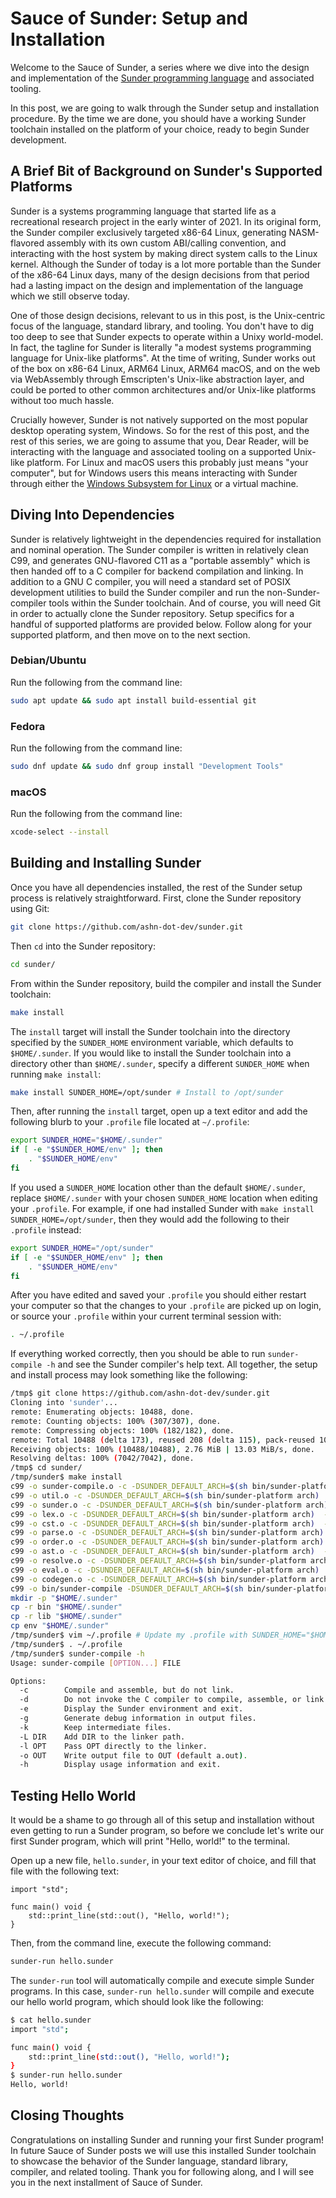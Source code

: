 Sauce of Sunder: Setup and Installation
=======================================

Welcome to the Sauce of Sunder, a series where we dive into the design and implementation of the
[Sunder programming language](https://github.com/ashn-dot-dev/sunder) and associated tooling.

In this post, we are going to walk through the Sunder setup and installation
procedure. By the time we are done, you should have a working Sunder toolchain
installed on the platform of your choice, ready to begin Sunder development.

## A Brief Bit of Background on Sunder's Supported Platforms

Sunder is a systems programming language that started life as a recreational
research project in the early winter of 2021. In its original form, the Sunder
compiler exclusively targeted x86-64 Linux, generating NASM-flavored assembly
with its own custom ABI/calling convention, and interacting with the host
system by making direct system calls to the Linux kernel. Although the Sunder
of today is a lot more portable than the Sunder of the x86-64 Linux days, many
of the design decisions from that period had a lasting impact on the design and
implementation of the language which we still observe today.

One of those design decisions, relevant to us in this post, is the Unix-centric
focus of the language, standard library, and tooling. You don't have to dig too
deep to see that Sunder expects to operate within a Unixy world-model. In fact,
the tagline for Sunder is literally "a modest systems programming language for
Unix-like platforms". At the time of writing, Sunder works out of the box on
x86-64 Linux, ARM64 Linux, ARM64 macOS, and on the web via WebAssembly through
Emscripten's Unix-like abstraction layer, and could be ported to other common
architectures and/or Unix-like platforms without too much hassle.

Crucially however, Sunder is not natively supported on the most popular desktop
operating system, Windows. So for the rest of this post, and the rest of this
series, we are going to assume that you, Dear Reader, will be interacting with
the language and associated tooling on a supported Unix-like platform. For
Linux and macOS users this probably just means "your computer", but for Windows
users this means interacting with Sunder through either the [Windows Subsystem
for Linux](https://learn.microsoft.com/en-us/windows/wsl/) or a virtual
machine.

## Diving Into Dependencies

Sunder is relatively lightweight in the dependencies required for installation
and nominal operation. The Sunder compiler is written in relatively clean C99,
and generates GNU-flavored C11 as a "portable assembly" which is then handed
off to a C compiler for backend compilation and linking. In addition to a GNU C
compiler, you will need a standard set of POSIX development utilities to build
the Sunder compiler and run the non-Sunder-compiler tools within the Sunder
toolchain. And of course, you will need Git in order to actually clone the
Sunder repository. Setup specifics for a handful of supported platforms are
provided below. Follow along for your supported platform, and then move on to
the next section.

### Debian/Ubuntu

Run the following from the command line:

```sh
sudo apt update && sudo apt install build-essential git
```

### Fedora

Run the following from the command line:

```sh
sudo dnf update && sudo dnf group install "Development Tools"
```

### macOS

Run the following from the command line:

```sh
xcode-select --install
```

## Building and Installing Sunder

Once you have all dependencies installed, the rest of the Sunder setup process
is relatively straightforward. First, clone the Sunder repository using Git:

```sh
git clone https://github.com/ashn-dot-dev/sunder.git
```

Then `cd` into the Sunder repository:

```sh
cd sunder/
```

From within the Sunder repository, build the compiler and install the Sunder
toolchain:

```sh
make install
```

The `install` target will install the Sunder toolchain into the directory
specified by the `SUNDER_HOME` environment variable, which defaults to
`$HOME/.sunder`. If you would like to install the Sunder toolchain into a
directory other than `$HOME/.sunder`, specify a different `SUNDER_HOME` when
running `make install`:

```sh
make install SUNDER_HOME=/opt/sunder # Install to /opt/sunder
```

Then, after running the `install` target, open up a text editor and add the
following blurb to your `.profile` file located at `~/.profile`:

```sh
export SUNDER_HOME="$HOME/.sunder"
if [ -e "$SUNDER_HOME/env" ]; then
    . "$SUNDER_HOME/env"
fi
```

If you used a `SUNDER_HOME` location other than the default `$HOME/.sunder`,
replace `$HOME/.sunder` with your chosen `SUNDER_HOME` location when editing
your `.profile`. For example, if one had installed Sunder with `make install
SUNDER_HOME=/opt/sunder`, then they would add the following to their `.profile`
instead:

```sh
export SUNDER_HOME="/opt/sunder"
if [ -e "$SUNDER_HOME/env" ]; then
    . "$SUNDER_HOME/env"
fi
```

After you have edited and saved your `.profile` you should either restart your
computer so that the changes to your `.profile` are picked up on login, or
source your `.profile` within your current terminal session with:

```sh
. ~/.profile
```

If everything worked correctly, then you should be able to run `sunder-compile
-h` and see the Sunder compiler's help text. All together, the setup and
install process may look something like the following:

```sh
/tmp$ git clone https://github.com/ashn-dot-dev/sunder.git
Cloning into 'sunder'...
remote: Enumerating objects: 10488, done.
remote: Counting objects: 100% (307/307), done.
remote: Compressing objects: 100% (182/182), done.
remote: Total 10488 (delta 173), reused 208 (delta 115), pack-reused 10181 (from 3)
Receiving objects: 100% (10488/10488), 2.76 MiB | 13.03 MiB/s, done.
Resolving deltas: 100% (7042/7042), done.
/tmp$ cd sunder/
/tmp/sunder$ make install
c99 -o sunder-compile.o -c -DSUNDER_DEFAULT_ARCH=$(sh bin/sunder-platform arch)  -DSUNDER_DEFAULT_HOST=$(sh bin/sunder-platform host)  -DSUNDER_DEFAULT_CC=cc -DNDEBUG sunder-compile.c
c99 -o util.o -c -DSUNDER_DEFAULT_ARCH=$(sh bin/sunder-platform arch)  -DSUNDER_DEFAULT_HOST=$(sh bin/sunder-platform host)  -DSUNDER_DEFAULT_CC=cc -DNDEBUG util.c
c99 -o sunder.o -c -DSUNDER_DEFAULT_ARCH=$(sh bin/sunder-platform arch)  -DSUNDER_DEFAULT_HOST=$(sh bin/sunder-platform host)  -DSUNDER_DEFAULT_CC=cc -DNDEBUG sunder.c
c99 -o lex.o -c -DSUNDER_DEFAULT_ARCH=$(sh bin/sunder-platform arch)  -DSUNDER_DEFAULT_HOST=$(sh bin/sunder-platform host)  -DSUNDER_DEFAULT_CC=cc -DNDEBUG lex.c
c99 -o cst.o -c -DSUNDER_DEFAULT_ARCH=$(sh bin/sunder-platform arch)  -DSUNDER_DEFAULT_HOST=$(sh bin/sunder-platform host)  -DSUNDER_DEFAULT_CC=cc -DNDEBUG cst.c
c99 -o parse.o -c -DSUNDER_DEFAULT_ARCH=$(sh bin/sunder-platform arch)  -DSUNDER_DEFAULT_HOST=$(sh bin/sunder-platform host)  -DSUNDER_DEFAULT_CC=cc -DNDEBUG parse.c
c99 -o order.o -c -DSUNDER_DEFAULT_ARCH=$(sh bin/sunder-platform arch)  -DSUNDER_DEFAULT_HOST=$(sh bin/sunder-platform host)  -DSUNDER_DEFAULT_CC=cc -DNDEBUG order.c
c99 -o ast.o -c -DSUNDER_DEFAULT_ARCH=$(sh bin/sunder-platform arch)  -DSUNDER_DEFAULT_HOST=$(sh bin/sunder-platform host)  -DSUNDER_DEFAULT_CC=cc -DNDEBUG ast.c
c99 -o resolve.o -c -DSUNDER_DEFAULT_ARCH=$(sh bin/sunder-platform arch)  -DSUNDER_DEFAULT_HOST=$(sh bin/sunder-platform host)  -DSUNDER_DEFAULT_CC=cc -DNDEBUG resolve.c
c99 -o eval.o -c -DSUNDER_DEFAULT_ARCH=$(sh bin/sunder-platform arch)  -DSUNDER_DEFAULT_HOST=$(sh bin/sunder-platform host)  -DSUNDER_DEFAULT_CC=cc -DNDEBUG eval.c
c99 -o codegen.o -c -DSUNDER_DEFAULT_ARCH=$(sh bin/sunder-platform arch)  -DSUNDER_DEFAULT_HOST=$(sh bin/sunder-platform host)  -DSUNDER_DEFAULT_CC=cc -DNDEBUG codegen.c
c99 -o bin/sunder-compile -DSUNDER_DEFAULT_ARCH=$(sh bin/sunder-platform arch)  -DSUNDER_DEFAULT_HOST=$(sh bin/sunder-platform host)  -DSUNDER_DEFAULT_CC=cc -DNDEBUG sunder-compile.o  util.o  sunder.o  lex.o  cst.o  parse.o  order.o  ast.o  resolve.o  eval.o  codegen.o
mkdir -p "$HOME/.sunder"
cp -r bin "$HOME/.sunder"
cp -r lib "$HOME/.sunder"
cp env "$HOME/.sunder"
/tmp/sunder$ vim ~/.profile # Update my .profile with SUNDER_HOME="$HOME/.sunder"
/tmp/sunder$ . ~/.profile
/tmp/sunder$ sunder-compile -h
Usage: sunder-compile [OPTION...] FILE

Options:
  -c        Compile and assemble, but do not link.
  -d        Do not invoke the C compiler to compile, assemble, or link.
  -e        Display the Sunder environment and exit.
  -g        Generate debug information in output files.
  -k        Keep intermediate files.
  -L DIR    Add DIR to the linker path.
  -l OPT    Pass OPT directly to the linker.
  -o OUT    Write output file to OUT (default a.out).
  -h        Display usage information and exit.
```

## Testing Hello World

It would be a shame to go through all of this setup and installation without
even getting to run a Sunder program, so before we conclude let's write our
first Sunder program, which will print "Hello, world!" to the terminal.

Open up a new file, `hello.sunder`, in your text editor of choice, and fill
that file with the following text:

```sunder
import "std";

func main() void {
    std::print_line(std::out(), "Hello, world!");
}
```

Then, from the command line, execute the following command:

```sh
sunder-run hello.sunder
```

The `sunder-run` tool will automatically compile and execute simple Sunder
programs. In this case, `sunder-run hello.sunder` will compile and execute our
hello world program, which should look like the following:

```sh
$ cat hello.sunder
import "std";

func main() void {
    std::print_line(std::out(), "Hello, world!");
}
$ sunder-run hello.sunder
Hello, world!
```

## Closing Thoughts

Congratulations on installing Sunder and running your first Sunder program! In
future Sauce of Sunder posts we will use this installed Sunder toolchain to
showcase the behavior of the Sunder language, standard library, compiler, and
related tooling. Thank you for following along, and I will see you in the next
installment of Sauce of Sunder.
